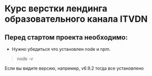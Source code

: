 # Курс верстки лендинга образовательного канала ITVDN

## Перед стартом проекта необходимо:

* Нужно убедиться что установлен node и npm.

> node -v

Если вы видите версию, например, v6.9.2 тогда все установлено